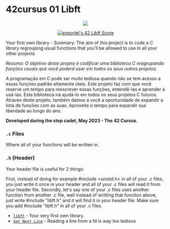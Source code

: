 # 42cursus 01 Libft
<p align="center">
	<a href="#"><img src="https://game.42sp.org.br/static/assets/achievements/libftm.png"/></a>
</p>
<p align="center">
    <a href="https://github.com/JaeSeoKim/badge42"><img src="https://badge42.vercel.app/api/v2/clgz3vp5u001608l5gzuhclek/project/3083798" alt="evportel's 42 Libft Score" /></a>
</p>
<p>
    Your first own library - Summary: The aim of this project is to code a C library regrouping usual functions that you’ll be allowed to use in all your other projects
</p>
<p><em>Resumo: O objetivo deste projeto é codificar uma biblioteca C reagrupando funções usuais que você poderá usar em todos os seus outros projetos.</em>

A programação em C pode ser muito tediosa quando não se tem acesso a essas funções padrão altamente úteis. Este projeto faz com que você reserve um tempo para reescrever essas funções, entendê-las e aprender a usá-las. Esta biblioteca irá ajudá-lo em todos os seus projetos C futuros.<br>Através deste projeto, também damos a você a oportunidade de expandir a lista de funções com as suas. Aproveite o tempo para expandir sua liberdade ao longo do ano.
</p><strong>Developed during the step cadet, May 2023 - The 42 Cursus.</strong><br>

<p><h3><code>.c</code> Files</h3>Where all of your functions will be written in.</p>
<p><h3><code>.h</code> (Header)</h3>

Your header file is useful for 2 things:

First, instead of doing for example #include <unistd.h> in all of your .c files, you just write it once in your header and all of your .c files will read it from your header file.
Secondly, let's say one of your .c files uses another function from another .c file, well instead of writting that function above, just write #include "libft.h" and it will find it in your header file.
Make sure you add #include "libft.h" in all of your .c files.</p>
<p></p>


* [`libft`](2.%20libft/)			- Your very first own library.
* [`Get Next Line`](#)				- Reading a line from a fd is way too tedious